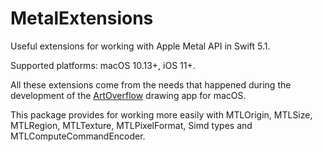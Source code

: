 # MetalExtensions
Useful extensions for working with Apple Metal API in Swift 5.1.

Supported platforms: macOS 10.13+, iOS 11+.

All these extensions come from the needs that happened during the development of the [ArtOverflow](https://artoverflow.io) drawing app for macOS.

This package provides for working more easily with MTLOrigin, MTLSize, MTLRegion, MTLTexture, MTLPixelFormat, Simd types and MTLComputeCommandEncoder.
